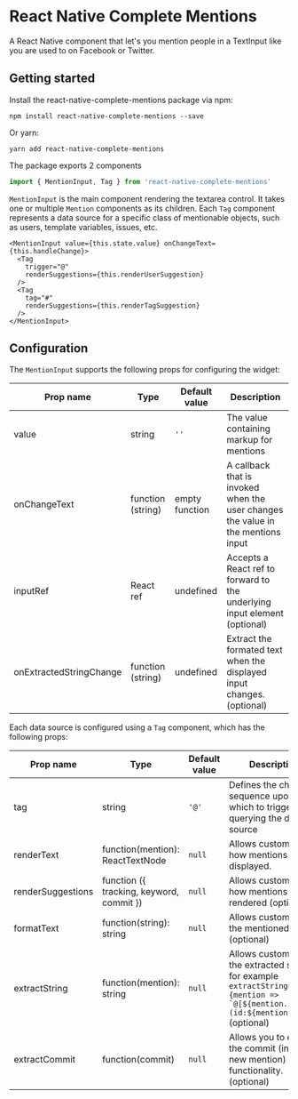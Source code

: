 # React Native Complete Mentions

A React Native component that let's you mention people in a TextInput like you are used to on Facebook or Twitter.

## Getting started

Install the react-native-complete-mentions package via npm:

```
npm install react-native-complete-mentions --save
```

Or yarn:

```
yarn add react-native-complete-mentions
```

The package exports 2 components

```ts
import { MentionInput, Tag } from 'react-native-complete-mentions'
```

`MentionInput` is the main component rendering the textarea control. It takes one or multiple `Mention` components as its children. Each `Tag` component represents a data source for a specific class of mentionable objects, such as users, template variables, issues, etc.

```tsx
<MentionInput value={this.state.value} onChangeText={this.handleChange}>
  <Tag
    trigger="@"
    renderSuggestions={this.renderUserSuggestion}
  />
  <Tag
    tag="#"
    renderSuggestions={this.renderTagSuggestion}
  />
</MentionInput>
```

## Configuration

The `MentionInput` supports the following props for configuring the widget:

| Prop name                   | Type                                                    | Default value  | Description                                                                            |
| --------------------------- | ------------------------------------------------------- | -------------- | -------------------------------------------------------------------------------------- |
| value                       | string                                                  | `''`           | The value containing markup for mentions                                               |
| onChangeText                    | function (string) | empty function | A callback that is invoked when the user changes the value in the mentions input       |
| inputRef                    | React ref                                               | undefined      | Accepts a React ref to forward to the underlying input element (optional)                     |
| onExtractedStringChange     | function (string)                  | undefined      | Extract the formated text when the displayed input changes. (optional)

Each data source is configured using a `Tag` component, which has the following props:

| Prop name        | Type                                                         | Default value                               | Description                                                                                                                                            |
| ---------------- | ------------------------------------------------------------ | ------------------------------------------- | ------------------------------------------------------------------------------------------------------------------------------------------------------ |
| tag               |  string                                             | `'@'`                                       | Defines the char sequence upon which to trigger querying the data source                                                       
| renderText        | function(mention): ReactTextNode                    | `null`                                      | Allows customizing how mentions are displayed. 
| renderSuggestions | function ({ tracking, keyword, commit })            | `null`                                      | Allows customizing how mentions list are rendered (optional)                                                                   
| formatText        | function(string): string                            | `null`                                      | Allows customizing the mentioned text. (optional)
| extractString     | function(mention): string                           | `null`                                      | Allows customizing the extracted string, for example ``extractString={mention => `@[${mention.name}](id:${mention.id})`}`` (optional)
| extractCommit     | function(commit)                                    | `null`                                      | Allows you to extract the commit (insert new mention) functionality. (optional)
